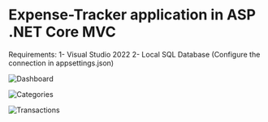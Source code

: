 # Expense-Tracker application in ASP .NET Core MVC

Requirements:
1- Visual Studio 2022
2- Local SQL Database (Configure the connection in appsettings.json)

![Dashboard](https://github.com/ahmed-esmail-1/Expense-Tracker/assets/95763962/b44bbc4c-574c-4e57-9090-c95a6e696531)


![Categories](https://github.com/ahmed-esmail-1/Expense-Tracker/assets/95763962/fc5c0d65-0f11-4ab8-a85e-50ded7626f26)


![Transactions](https://github.com/ahmed-esmail-1/Expense-Tracker/assets/95763962/5addfffa-df4e-4a7d-8cfe-905fed4c73fe)
